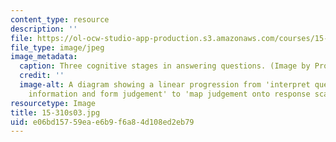 ```yaml
---
content_type: resource
description: ''
file: https://ol-ocw-studio-app-production.s3.amazonaws.com/courses/15-310-managerial-psychology-laboratory-spring-2003/e06bd15759eae6b9f6a84d108ed2eb79_15-310s03.jpg
file_type: image/jpeg
image_metadata:
  caption: Three cognitive stages in answering questions. (Image by Prof. Dan Ariely.)
  credit: ''
  image-alt: A diagram showing a linear progression from 'interpret question' to 'retrive
    information and form judgement' to 'map judgement onto response scale'.
resourcetype: Image
title: 15-310s03.jpg
uid: e06bd157-59ea-e6b9-f6a8-4d108ed2eb79
---
```

